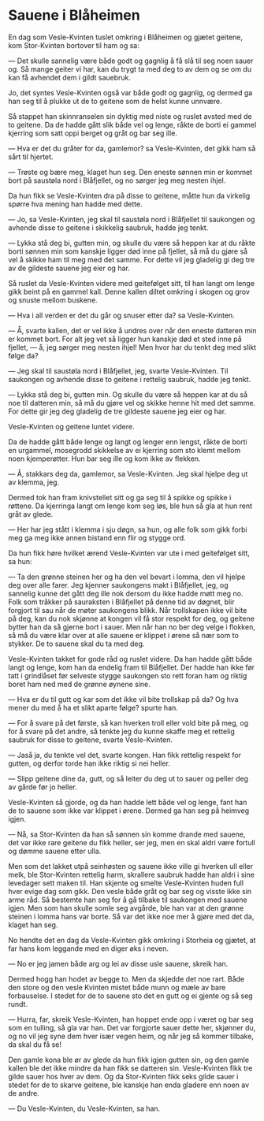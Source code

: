 # Sauene i Blåheimen

En dag som Vesle-Kvinten tuslet omkring i Blåheimen og gjætet geitene, kom Stor-Kvinten bortover til ham og sa:

— Det skulle sannelig være både godt og gagnlig å få slå til seg noen sauer og. Så mange geiter vi har, kan du trygt ta med deg to av dem og se om du kan få avhendet dem i gildt sauebruk.

Jo, det syntes Vesle-Kvinten også var både godt og gagnlig, og dermed ga han seg til å plukke ut de to geitene som de helst kunne unnvære.

Så stappet han skinnranselen sin dyktig med niste og ruslet avsted med de to geitene. Da de hadde gått slik både vel og lenge, råkte de borti ei gammel kjerring som satt oppi berget og gråt og bar seg ille.

— Hva er det du gråter for da, gamlemor? sa Vesle-Kvinten, det gikk ham så sårt til hjertet.

— Trøste og bære meg, klaget hun seg. Den eneste sønnen min er kommet bort på saustøla nord i Blåfjellet, og no sørger jeg meg nesten ihjel.

Da hun fikk se Vesle-Kvinten dra på disse to geitene, måtte hun da virkelig spørre hva mening han hadde med dette.

— Jo, sa Vesle-Kvinten, jeg skal til saustøla nord i Blåfjellet til saukongen og avhende disse to geitene i skikkelig saubruk, hadde jeg tenkt.

— Lykka stå deg bi, gutten min, og skulle du være så heppen kar at du råkte borti sønnen min som kanskje ligger død inne på fjellet, så må du gjøre så vel å skikke ham til meg med det samme. For dette vil jeg gladelig gi deg tre av de gildeste sauene jeg eier og har.

Så ruslet da Vesle-Kvinten videre med geitefølget sitt, til han langt om lenge gikk beint på en gammel kall. Denne kallen diltet omkring i skogen og grov og snuste mellom buskene.

— Hva i all verden er det du går og snuser etter da? sa Vesle-Kvinten.

— Å, svarte kallen, det er vel ikke å undres over når den eneste datteren min er kommet bort. For alt jeg vet så ligger hun kanskje død et sted inne på fjellet, — å, jeg sørger meg nesten ihjel! Men hvor har du tenkt deg med slikt følge da?

— Jeg skal til saustøla nord i Blåfjellet, jeg, svarte Vesle-Kvinten. Til saukongen og avhende disse to geitene i rettelig saubruk, hadde jeg tenkt.

— Lykka stå deg bi, gutten min. Og skulle du være så heppen kar at du så noe til datteren min, så må du gjøre vel og skikke henne hit med det samme. For dette gir jeg deg gladelig de tre gildeste sauene jeg eier og har.

Vesle-Kvinten og geitene luntet videre.

Da de hadde gått både lenge og langt og lenger enn lengst, råkte de borti en urgammel, mosegrodd skikkelse av ei kjerring som sto klemt mellom noen kjemperøtter. Hun bar seg ille og kom ikke av flekken.

— Å, stakkars deg da, gamlemor, sa Vesle-Kvinten. Jeg skal hjelpe deg ut av klemma, jeg.

Dermed tok han fram knivstellet sitt og ga seg til å spikke og spikke i røttene. Da kjerringa langt om lenge kom seg løs, ble hun så gla at hun rent gråt av glede.

— Her har jeg stått i klemma i sju døgn, sa hun, og alle folk som gikk forbi meg ga meg ikke annen bistand enn flir og stygge ord.

Da hun fikk høre hvilket ærend Vesle-Kvinten var ute i med geitefølget sitt, sa hun:

— Ta den grønne steinen her og ha den vel bevart i lomma, den vil hjelpe deg over alle farer. Jeg kjenner saukongens makt i Blåfjellet, jeg, og sannelig kunne det gått deg ille nok dersom du ikke hadde møtt meg no. Folk som tråkker på sauraksten i Blåfjellet på denne tid av døgnet, blir forgjort til sau når de møter saukongens blikk. Når trollskapen ikke vil bite på deg, kan du nok skjønne at kongen vil få stor respekt for deg, og geitene bytter han da så gjerne bort i sauer. Men når han no ber deg velge i flokken, så må du være klar over at alle sauene er klippet i ørene så nær som to stykker. De to sauene skal du ta med deg.

Vesle-Kvinten takket for gode råd og ruslet videre. Da han hadde gått både langt og lenge, kom han da endelig fram til Blåfjellet. Der hadde han ikke før tatt i grindlåset før selveste stygge saukongen sto rett foran ham og riktig boret ham ned med de grønne øynene sine.

— Hva er du til gutt og kar som det ikke vil bite trollskap på da? Og hva mener du med å ha et slikt aparte følge? spurte han.

— For å svare på det første, så kan hverken troll eller vold bite på meg, og for å svare på det andre, så tenkte jeg du kunne skaffe meg et rettelig saubruk for disse to geitene, svarte Vesle-Kvinten.

— Jaså ja, du tenkte vel det, svarte kongen. Han fikk rettelig respekt for gutten, og derfor torde han ikke riktig si nei heller.

— Slipp geitene dine da, gutt, og så leiter du deg ut to sauer og peller deg av gårde før jo heller.

Vesle-Kvinten så gjorde, og da han hadde lett både vel og lenge, fant han de to sauene som ikke var klippet i ørene. Dermed ga han seg på heimveg igjen.

— Nå, sa Stor-Kvinten da han så sønnen sin komme drande med sauene, det var ikke rare geitene du fikk heller, ser jeg, men en skal aldri være fortull og dømme sauene etter ulla.

Men som det lakket utpå seinhøsten og sauene ikke ville gi hverken ull eller melk, ble Stor-Kvinten rettelig harm, skrallere saubruk hadde han aldri i sine levedager sett maken til. Han skjente og smelte Vesle-Kvinten huden full hver evige dag som gikk. Den vesle både gråt og bar seg og visste ikke sin arme råd. Så bestemte han seg for å gå tilbake til saukongen med sauene igjen. Men som han skulle somle seg avgårde, ble han var at den grønne steinen i lomma hans var borte. Så var det ikke noe mer å gjøre med det da, klaget han seg.

No hendte det en dag da Vesle-Kvinten gikk omkring i Storheia og gjætet, at far hans kom leggande med en diger øks i neven.

— No er jeg jamen både arg og lei av disse usle sauene, skreik han.

Dermed hogg han hodet av begge to. Men da skjedde det noe rart. Både den store og den vesle Kvinten mistet både munn og mæle av bare forbauselse. I stedet for de to sauene sto det en gutt og ei gjente og så seg rundt.

— Hurra, far, skreik Vesle-Kvinten, han hoppet ende opp i været og bar seg som en tulling, så gla var han. Det var forgjorte sauer dette her, skjønner du, og no vil jeg syne dem hver især vegen heim, og når jeg så kommer tilbake, da skal du få se!

Den gamle kona ble ør av glede da hun fikk igjen gutten sin, og den gamle kallen ble det ikke mindre da han fikk se datteren sin. Vesle-Kvinten fikk tre gilde sauer hos hver av dem. Og da Stor-Kvinten fikk seks gilde sauer i stedet for de to skarve geitene, ble kanskje han enda gladere enn noen av de andre.

— Du Vesle-Kvinten, du Vesle-Kvinten, sa han.